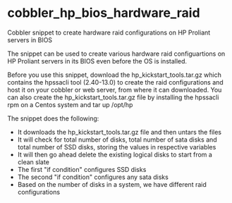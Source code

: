 # cobbler_hp_bios_hardware_raid
Cobbler snippet to create hardware raid configurations on HP Proliant servers in BIOS 

The snippet can be used to create various hardware raid configuartions on HP Proliant servers in its BIOS even before the OS is installed.

Before you use this snippet, download the hp_kickstart_tools.tar.gz which contains the hpssacli tool (2.40-13.0) to create the raid configurations and host it on your cobbler or web server, from where it can downloaded. You can also create the hp_kickstart_tools.tar.gz file by installing the hpssacli rpm on a Centos system and tar up /opt/hp

The snippet does the following:
  * It downloads the hp_kickstart_tools.tar.gz file and then untars the files
  * It will check for total number of disks, total number of sata disks and total number of SSD disks, storing the values in respective variables
  * It will then go ahead delete the existing logical disks to start from a clean slate
  * The first "if condition" configures SSD disks
  * The second "if condition" configures any sata disks
  * Based on the number of disks in a system, we have different raid configurations
